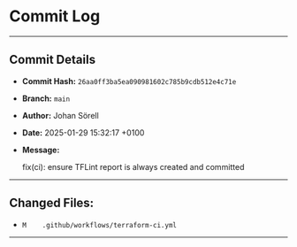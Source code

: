 # Commit Log

---

## Commit Details

- **Commit Hash:**   `26aa0ff3ba5ea090981602c785b9cdb512e4c71e`
- **Branch:**        `main`
- **Author:**        Johan Sörell
- **Date:**          2025-01-29 15:32:17 +0100
- **Message:**

  fix(ci): ensure TFLint report is always created and committed

---

## Changed Files:

- `M	.github/workflows/terraform-ci.yml`

---
